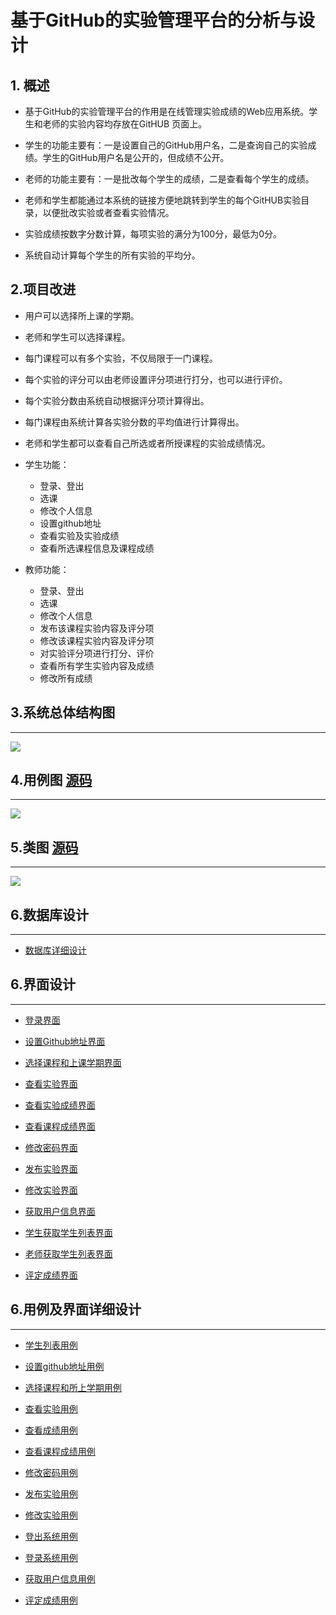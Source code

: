 # 基于GitHub的实验管理平台的分析与设计

## 1. 概述

- 基于GitHub的实验管理平台的作用是在线管理实验成绩的Web应用系统。学生和老师的实验内容均存放在GitHUB 页面上。

- 学生的功能主要有：一是设置自己的GitHub用户名，二是查询自己的实验成绩。学生的GitHub用户名是公开的，但成绩不公开。

- 老师的功能主要有：一是批改每个学生的成绩，二是查看每个学生的成绩。

- 老师和学生都能通过本系统的链接方便地跳转到学生的每个GitHUB实验目录，以便批改实验或者查看实验情况。

- 实验成绩按数字分数计算，每项实验的满分为100分，最低为0分。

- 系统自动计算每个学生的所有实验的平均分。

## 2.项目改进

- 用户可以选择所上课的学期。

- 老师和学生可以选择课程。

- 每门课程可以有多个实验，不仅局限于一门课程。

- 每个实验的评分可以由老师设置评分项进行打分，也可以进行评价。

- 每个实验分数由系统自动根据评分项计算得出。

- 每门课程由系统计算各实验分数的平均值进行计算得出。

- 老师和学生都可以查看自己所选或者所授课程的实验成绩情况。

- 学生功能：
    - 登录、登出
    - 选课
    - 修改个人信息
    - 设置github地址
    - 查看实验及实验成绩
    - 查看所选课程信息及课程成绩

- 教师功能：
    - 登录、登出
    - 选课
    - 修改个人信息
    - 发布该课程实验内容及评分项
    - 修改该课程实验内容及评分项
    - 对实验评分项进行打分、评价
    - 查看所有学生实验内容及成绩
    - 修改所有成绩

## 3.系统总体结构图
---
![](image/结构.png)

## 4.用例图 [源码](code/用例图.wsd)
---

![](image/yonglitu.png)

## 5.类图 [源码](code/类图.wsd)
---

![](image/leitu.png)

## 6.数据库设计
---

- [数据库详细设计](itemMD/data.md)

## 6.界面设计
---

- [登录界面](image/ui/login.png)

- [设置Github地址界面](image/ui/setGithub.png)

- [选择课程和上课学期界面](image/ui/setCourse.png)

- [查看实验界面](image/ui/searchTest.png)

- [查看实验成绩界面](image/ui/searchGrades.png)

- [查看课程成绩界面](image/ui/searchCourseGrades.png)

- [修改密码界面](image/ui/rePwd.png)

- [发布实验界面](image/ui/publishTest.png)

- [修改实验界面](image/ui/updateTest.png)

- [获取用户信息界面](image/ui/getUserInfo.png)

- [学生获取学生列表界面](image/ui/getStudents2.png)

- [老师获取学生列表界面](image/ui/getStudents.png)

- [评定成绩界面](image/ui/enterGrades.png)

## 6.用例及界面详细设计
---

- [学生列表用例](itemMD/yl/students.md)

- [设置github地址用例](itemMD/yl/setGithub.md)

- [选择课程和所上学期用例](itemMD/yl/setCourse.md)

- [查看实验用例](itemMD/yl/searchTest.md)

- [查看成绩用例](itemMD/yl/searchGrades.md)

- [查看课程成绩用例](itemMD/yl/searchCourseGrades.md)

- [修改密码用例](itemMD/yl/rePwd.md)

- [发布实验用例](itemMD/yl/publishTest.md)

- [修改实验用例](itemMD/yl/publishTest.md)

- [登出系统用例](itemMD/yl/loginOut.md)

- [登录系统用例](itemMD/yl/login.md)

- [获取用户信息用例](itemMD/yl/getUserInfo.md)

- [评定成绩用例](itemMD/yl/enterGrades.md)
